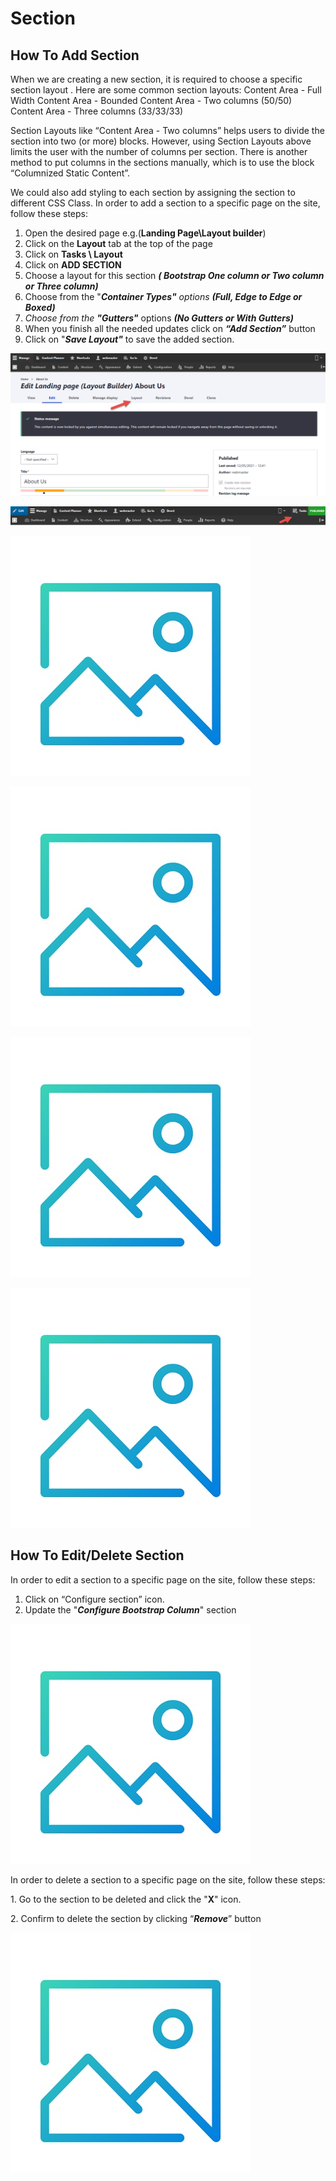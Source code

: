 # Section

## How To Add Section

When we are creating a new section, it is required to choose a specific section layout . Here are some common section layouts: Content Area - Full Width Content Area - Bounded Content Area - Two columns (50/50) Content Area - Three columns (33/33/33)

Section Layouts like “Content Area - Two columns” helps users to divide the section into two (or more) blocks. However, using Section Layouts above limits the user with the number of columns per section. There is another method to put columns in the sections manually, which is to use the block “Columnized Static Content”.

We could also add styling to each section by assigning the section to different CSS Class. In order to add a section to a specific page on the site, follow these steps:

1. Open the desired page e.g.(**Landing Page\Layout builder**)
2. &#x20;Click on the **Layout** tab at the top of the page
3. Click on **Tasks \ Layout**
4. Click on **ADD SECTION**
5. Choose a layout for this section _**( Bootstrap One column or Two column or Three column)**_
6. Choose from the "_**Container Types"** options **(Full, Edge to Edge or Boxed)**_
7. _Choose from the **"Gutters"**_ options _**(No Gutters or With Gutters)**_
8. When you finish all the needed updates click on _**“Add Section”**_ button
9. Click on "_**Save Layout"**_ to save the added section.

![](<../../.gitbook/assets/image (49) (1).png>)

&#x20;

![](<../../.gitbook/assets/image (43) (1).png>)

!["Add a Section" Screenshot](<../../.gitbook/assets/Image1 (2).jpg>)

![Add Bootstrap Columns Screenshot](<../../.gitbook/assets/Image1 (1).jpg>)

![Add Configure Column Screenshot](../../.gitbook/assets/Image1.jpg)

![Add Save Layout Screenshot](<../../.gitbook/assets/image (44) (1).png>)

## How To Edit/Delete Section



In order to edit a section to a specific page on the site, follow these steps:

1. Click on “Configure section” icon.
2. Update the "_**Configure Bootstrap Column**_" section

![Add Configure Section Screenshot](<../../.gitbook/assets/image (46) (1).png>)

In order to delete a section to a specific page on the site, follow these steps:&#x20;

1\. Go to the section to be deleted and click the "**X**" icon.&#x20;

2\. Confirm to delete the section by clicking “_**Remove**_” button

![Add Remove Section Screenshot](<../../.gitbook/assets/image (46) (1).png>)
